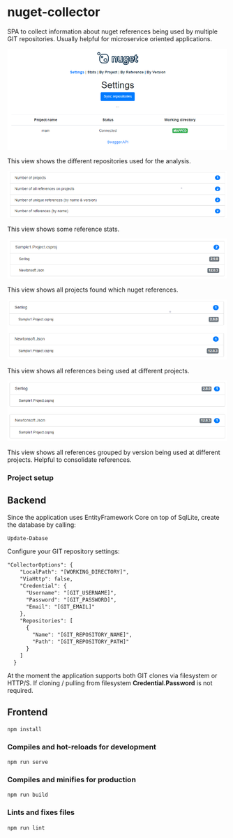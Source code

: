 # nuget-collector
SPA to collect information about nuget references being used by multiple GIT repositories. Usually helpful for microservice oriented applications. 

![Landing page](docs/main.PNG) 

This view shows the different repositories used for the analysis.

![Reference stats](docs/stats.PNG) 

This view shows some reference stats.

![By project](docs/by-project.PNG) 

This view shows all projects found which nuget references.

![By reference](docs/by-reference.PNG) 

This view shows all references being used at different projects.

![By version](docs/by-version.PNG)

This view shows all references grouped by version being used at different projects. Helpful to consolidate references.


### Project setup

## Backend

Since the application uses EntityFramework Core on top of SqlLite, create the database by calling:

```
Update-Dabase
```

Configure your GIT repository settings:

```
"CollectorOptions": {
    "LocalPath": "[WORKING_DIRECTORY]",
    "ViaHttp": false,
    "Credential": {
      "Username": "[GIT_USERNAME]",
      "Password": "[GIT_PASSWORD]",
      "Email": "[GIT_EMAIL]"
    },
    "Repositories": [
      {
        "Name": "[GIT_REPOSITORY_NAME]",
        "Path": "[GIT_REPOSITORY_PATH]"
      }
    ]
  }
```

At the moment the application supports both GIT clones via filesystem or HTTP/S. If cloning / pulling from filesystem **Credential.Password** is not required.


## Frontend


```
npm install
```

### Compiles and hot-reloads for development
```
npm run serve
```

### Compiles and minifies for production
```
npm run build
```

### Lints and fixes files
```
npm run lint
```